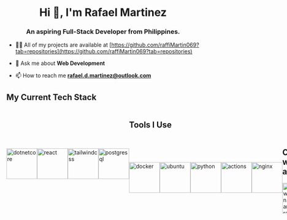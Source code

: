 <link rel="stylesheet" type='text/css' href="https://cdn.jsdelivr.net/gh/devicons/devicon@latest/devicon.min.css" />

<h1 align="center">Hi 👋, I'm Rafael Martinez</h1>
<h3 align="center">An aspiring Full-Stack Developer from Philippines.</h3>

- 👨‍💻 All of my projects are available at [https://github.com/raffiMartin069?tab=repositories](https://github.com/raffiMartin069?tab=repositories)

- 💬 Ask me about **Web Development**

- 📫 How to reach me **rafael.d.martinez@outlook.com**

## My Current Tech Stack
<div id="stack" style="display: flex; align-items: center;">
  <img src="https://cdn.jsdelivr.net/gh/devicons/devicon@latest/icons/dotnetcore/dotnetcore-original.svg" alt="dotnetcore" height="80" width="80" />
  <img src="https://cdn.jsdelivr.net/gh/devicons/devicon@latest/icons/react/react-original-wordmark.svg" alt="react" height="80" width="80" />
  <img src="https://cdn.jsdelivr.net/gh/devicons/devicon@latest/icons/tailwindcss/tailwindcss-original-wordmark.svg" alt="tailwindcss" height="80" width="80" />
  <img src="https://cdn.jsdelivr.net/gh/devicons/devicon@latest/icons/postgresql/postgresql-original-wordmark.svg" alt="postgresql" height="80" width="80" />
<div/>

## Tools I Use
<div id="stack" style="display: flex; align-items: center;">
  <img src="https://cdn.jsdelivr.net/gh/devicons/devicon@latest/icons/docker/docker-original-wordmark.svg" alt="docker" height="80" width="80" />
  <img src="https://cdn.jsdelivr.net/gh/devicons/devicon@latest/icons/ubuntu/ubuntu-original.svg" alt="ubuntu" height="80" width="80"/>
  <img src="https://cdn.jsdelivr.net/gh/devicons/devicon@latest/icons/python/python-original-wordmark.svg" alt="python" height="80" width="80"/>
  <img src="https://cdn.jsdelivr.net/gh/devicons/devicon@latest/icons/githubactions/githubactions-original.svg" alt="actions" height="80" width="80"/>
  <img src="https://cdn.jsdelivr.net/gh/devicons/devicon@latest/icons/nginx/nginx-original.svg" alt="nginx" height="80" width="80" />
<div/>

## Connect with me at:
<p align="left">
<a href="https://linkedin.com/in/https://www.linkedin.com/in/martinez-rafael/" target="blank"><img align="center" src="https://raw.githubusercontent.com/rahuldkjain/github-profile-readme-generator/master/src/images/icons/Social/linked-in-alt.svg" alt="https://www.linkedin.com/in/martinez-rafael/" height="80" width="80" /></a>
</p>
